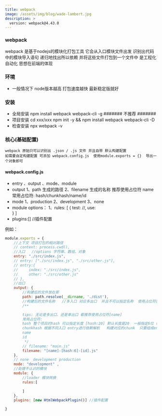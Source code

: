 ```yaml
---
title: webpack
image: /assets/img/blog/wade-lambert.jpg
description: >
  version: webpack@4.43.0
---
```


### webpack
webpack 是基于nodejs的模块化打包工具 它会从入口模块文件出发 识别出代码中的模块导入语句  递归地找出所以依赖 并将这些文件打包到一个文件中
是工程化 自动化 思想在前端的体现

### 环境
- 一般情况下 node版本越高 打包速度越快 最新稳定版就好

### 安装 
- 全局安装 npm install webpack webpack-cli -g  ####### 不推荐 #######
- 项目安装 cd xxx/xxx   npm init -y && npm install webpack webpack-cli -D
- 检查安装 npx webpack -v

### 核心(基础配置)
    webpack 原始只可以识别出 .json / .js 文件 并且自带 默认构建配置
    如需要自定构建配置 可添加 webpack.config.js  使用module.exports = {}  导出一个对象即可
    
#### webpack.config.js

- entry 、output 、mode、module
- output
   1、path     生成的路径
   2、filename 生成的名称  推荐使用占位符 name 
        常用占位符: hash/chunkhash/name/id
- mode 
   1、production
   2、development
   3、none
- module  options：
    1、rules: [
        {
           test: //,
           use:  
        }
    ]
- plugins:[]  //插件配置  

例如：
``` javascript
module.exports = {
    //上下文 项目打包的相对路径
    // context: process.cwd(),
    //入口   //options 字符串、数组、对象
    entry: "./src/index.js",
    // entry: ["./src/index.js", "./src/other.js"],
    // entry:{
    //     index: "./src/index.js",
    //     other: "./src/other.js"
    // },
    //出口
    output: {
        //构建后的文件放在那
        path: path.resolve(__dirname, './dist'),
        //构建后的文件名称   //多入口 对应多出口  并且不可以指定名称  使用占位符[name]
        /**

        tips: 无论是多出口、还是单出口 都推荐使用占位符[name]
        常用占位符: 
        hash 整个项目的hash 可以指定长度 [hash:20] 默认长度是20  一般指定6位 每构建一次就会有一个新hash
        chunkhash 根据不同入口 entry进行依赖解析   构建对应的chunk  只要组成entry的模块没有内容改动  则对应hash不变
        name
        id
         */
        // filename: "main.js"
        filename: "[name]-[hash:6]-[id].js"
    },
    // none  development production  
    mode: "development" ,
    //处理不认识的模块
    module: {
        //loader 模块转换
        rules:[
            
        ]
    },
    plugins: [new HtmlWebpackPlugin()] //插件配置

}
```  
               
   
   
   
   
   
        









  
